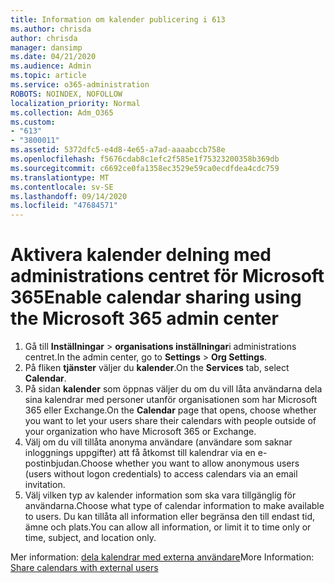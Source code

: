 ```yaml
---
title: Information om kalender publicering i 613
ms.author: chrisda
author: chrisda
manager: dansimp
ms.date: 04/21/2020
ms.audience: Admin
ms.topic: article
ms.service: o365-administration
ROBOTS: NOINDEX, NOFOLLOW
localization_priority: Normal
ms.collection: Adm_O365
ms.custom:
- "613"
- "3800011"
ms.assetid: 5372dfc5-e4d8-4e65-a7ad-aaaabccb758e
ms.openlocfilehash: f5676cdab8c1efc2f585e1f75323200358b369db
ms.sourcegitcommit: c6692ce0fa1358ec3529e59ca0ecdfdea4cdc759
ms.translationtype: MT
ms.contentlocale: sv-SE
ms.lasthandoff: 09/14/2020
ms.locfileid: "47684571"
---
```

# <a name="enable-calendar-sharing-using-the-microsoft-365-admin-center"></a><span data-ttu-id="16739-102">Aktivera kalender delning med administrations centret för Microsoft 365</span><span class="sxs-lookup"><span data-stu-id="16739-102">Enable calendar sharing using the Microsoft 365 admin center</span></span>

1. <span data-ttu-id="16739-103">Gå till **Inställningar**   >   **organisations inställningar**i administrations centret.</span><span class="sxs-lookup"><span data-stu-id="16739-103">In the admin center, go to  **Settings**  >  **Org Settings**.</span></span>
2. <span data-ttu-id="16739-104">På fliken  **tjänster**  väljer du  **kalender**.</span><span class="sxs-lookup"><span data-stu-id="16739-104">On the  **Services**  tab, select  **Calendar**.</span></span>
3. <span data-ttu-id="16739-105">På sidan  **kalender**  som öppnas väljer du om du vill låta användarna dela sina kalendrar med personer utanför organisationen som har Microsoft 365 eller Exchange.</span><span class="sxs-lookup"><span data-stu-id="16739-105">On the  **Calendar**  page that opens, choose whether you want to let your users share their calendars with people outside of your organization who have Microsoft 365 or Exchange.</span></span>
4. <span data-ttu-id="16739-106">Välj om du vill tillåta anonyma användare (användare som saknar inloggnings uppgifter) att få åtkomst till kalendrar via en e-postinbjudan.</span><span class="sxs-lookup"><span data-stu-id="16739-106">Choose whether you want to allow anonymous users (users without logon credentials) to access calendars via an email invitation.</span></span>
5. <span data-ttu-id="16739-107">Välj vilken typ av kalender information som ska vara tillgänglig för användarna.</span><span class="sxs-lookup"><span data-stu-id="16739-107">Choose what type of calendar information to make available to users.</span></span> <span data-ttu-id="16739-108">Du kan tillåta all information eller begränsa den till endast tid, ämne och plats.</span><span class="sxs-lookup"><span data-stu-id="16739-108">You can allow all information, or limit it to time only or time, subject, and location only.</span></span>

<span data-ttu-id="16739-109">Mer information: [dela kalendrar med externa användare](https://docs.microsoft.com/microsoft-365/admin/manage/share-calendars-with-external-users)</span><span class="sxs-lookup"><span data-stu-id="16739-109">More Information: [Share calendars with external users](https://docs.microsoft.com/microsoft-365/admin/manage/share-calendars-with-external-users)</span></span>
